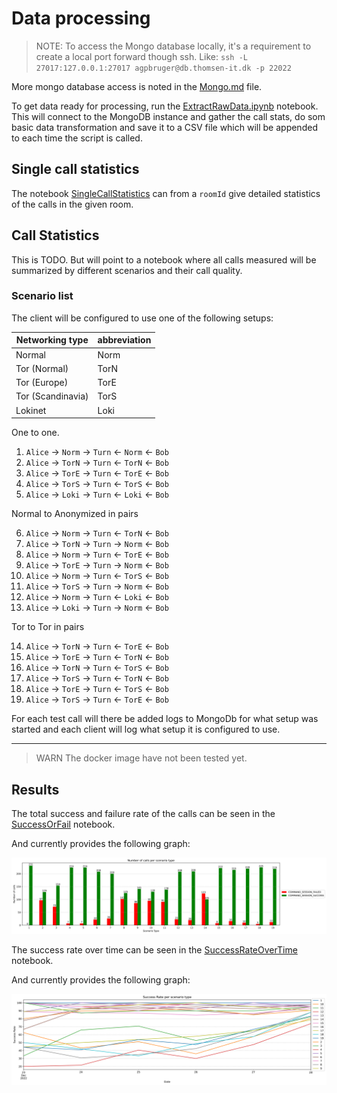 # Data processing

> NOTE: To access the Mongo database locally, it's a requirement to create a local port forward though ssh. Like: `ssh -L 27017:127.0.0.1:27017 agpbruger@db.thomsen-it.dk -p 22022`

More mongo database access is noted in the [Mongo.md](./Mongo.md) file.

To get data ready for processing, run the [ExtractRawData.ipynb](./ExtractRawData.ipynb) notebook. This will connect to the MongoDB instance and gather the call stats, do som basic data transformation and save it to a CSV file which will be appended to each time the script is called.

## Single call statistics

The notebook [SingleCallStatistics](./SingleCallStatistics.ipynb) can from a `roomId` give detailed statistics of the calls in the given room.

## Call Statistics

This is TODO. But will point to a notebook where all calls measured will be summarized by different scenarios and their call quality.

### Scenario list

The client will be configured to use one of the following setups:

Networking type   | abbreviation
---               | ---
Normal            | Norm
Tor (Normal)      | TorN
Tor (Europe)      | TorE
Tor (Scandinavia) | TorS
Lokinet           | Loki

One to one.

1.  `Alice` &rarr; `Norm` &rarr; `Turn` &larr; `Norm` &larr; `Bob`
2.  `Alice` &rarr; `TorN` &rarr; `Turn` &larr; `TorN` &larr; `Bob`
3.  `Alice` &rarr; `TorE` &rarr; `Turn` &larr; `TorE` &larr; `Bob`
4.  `Alice` &rarr; `TorS` &rarr; `Turn` &larr; `TorS` &larr; `Bob`
5.  `Alice` &rarr; `Loki` &rarr; `Turn` &larr; `Loki` &larr; `Bob`

Normal to Anonymized in pairs

6.  `Alice` &rarr; `Norm` &rarr; `Turn` &larr; `TorN` &larr; `Bob`
7.  `Alice` &rarr; `TorN` &rarr; `Turn` &rarr; `Norm` &larr; `Bob`
8.  `Alice` &rarr; `Norm` &rarr; `Turn` &larr; `TorE` &larr; `Bob`
9.  `Alice` &rarr; `TorE` &rarr; `Turn` &rarr; `Norm` &larr; `Bob`
10. `Alice` &rarr; `Norm` &rarr; `Turn` &larr; `TorS` &larr; `Bob`
11. `Alice` &rarr; `TorS` &rarr; `Turn` &rarr; `Norm` &larr; `Bob`
12. `Alice` &rarr; `Norm` &rarr; `Turn` &larr; `Loki` &larr; `Bob`
13. `Alice` &rarr; `Loki` &rarr; `Turn` &rarr; `Norm` &larr; `Bob`


Tor to Tor in pairs

14. `Alice` &rarr; `TorN` &rarr; `Turn` &larr; `TorE` &larr; `Bob`
15. `Alice` &rarr; `TorE` &rarr; `Turn` &larr; `TorN` &larr; `Bob`
16. `Alice` &rarr; `TorN` &rarr; `Turn` &larr; `TorS` &larr; `Bob`
17. `Alice` &rarr; `TorS` &rarr; `Turn` &larr; `TorN` &larr; `Bob`
18. `Alice` &rarr; `TorE` &rarr; `Turn` &larr; `TorS` &larr; `Bob`
19. `Alice` &rarr; `TorS` &rarr; `Turn` &larr; `TorE` &larr; `Bob`

For each test call will there be added logs to MongoDb for what setup was started and each client will log what setup it is configured to use.

---

> WARN The docker image have not been tested yet.

## Results

The total success and failure rate of the calls can be seen in the [SuccessOrFail](./SuccessOrFail.ipynb) notebook.

And currently provides the following graph:

![Success or fail](./output_folder/SuccessOrFail.svg)

The success rate over time can be seen in the [SuccessRateOverTime](./SuccessRateOverTime.ipynb) notebook.

And currently provides the following graph:

![Success rate over time](./output_folder/SuccessRateOverTime.svg)